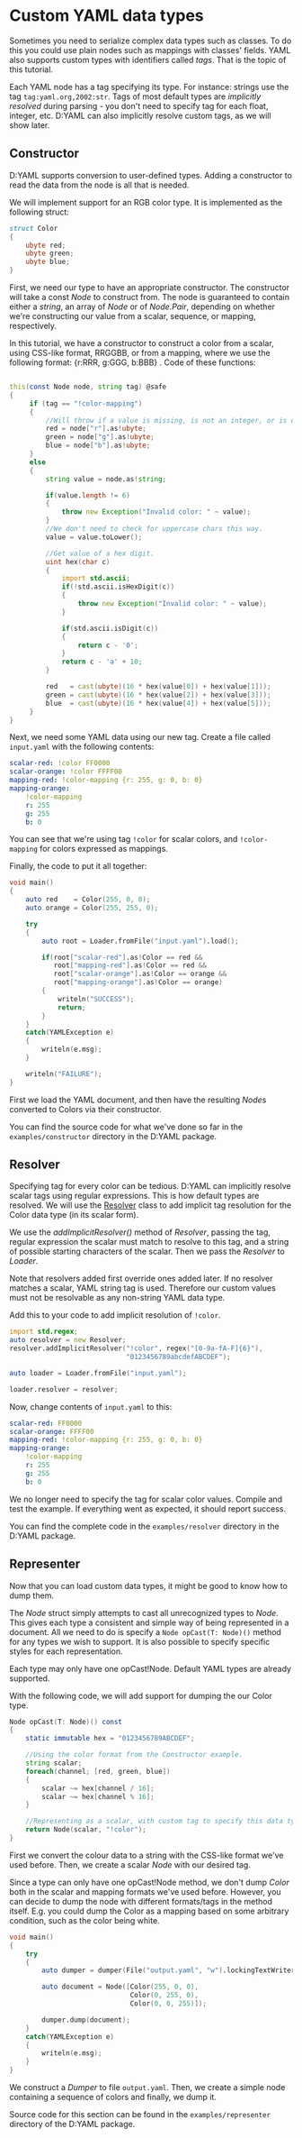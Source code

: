 # Custom YAML data types

Sometimes you need to serialize complex data types such as classes. To
do this you could use plain nodes such as mappings with classes' fields.
YAML also supports custom types with identifiers called *tags*. That is
the topic of this tutorial.

Each YAML node has a tag specifying its type. For instance: strings use
the tag `tag:yaml.org,2002:str`. Tags of most default types are
*implicitly resolved* during parsing - you don't need to specify tag for
each float, integer, etc. D:YAML can also implicitly resolve custom
tags, as we will show later.

## Constructor

D:YAML supports conversion to user-defined types. Adding a constructor to read
the data from the node is all that is needed.

We will implement support for an RGB color type. It is implemented as
the following struct:

```D
struct Color
{
    ubyte red;
    ubyte green;
    ubyte blue;
}
```

First, we need our type to have an appropriate constructor. The constructor
will take a const *Node* to construct from. The node is guaranteed to
contain either a *string*, an array of *Node* or of *Node.Pair*,
depending on whether we're constructing our value from a scalar,
sequence, or mapping, respectively.

In this tutorial, we have a constructor to construct a color from a scalar,
using CSS-like format, RRGGBB, or from a mapping, where we use the
following format: {r:RRR, g:GGG, b:BBB} . Code of these functions:

```D

this(const Node node, string tag) @safe
{
     if (tag == "!color-mapping")
     {
         //Will throw if a value is missing, is not an integer, or is out of range.
         red = node["r"].as!ubyte;
         green = node["g"].as!ubyte;
         blue = node["b"].as!ubyte;
     }
     else
     {
         string value = node.as!string;

         if(value.length != 6)
         {
             throw new Exception("Invalid color: " ~ value);
         }
         //We don't need to check for uppercase chars this way.
         value = value.toLower();

         //Get value of a hex digit.
         uint hex(char c)
         {
             import std.ascii;
             if(!std.ascii.isHexDigit(c))
             {
                 throw new Exception("Invalid color: " ~ value);
             }

             if(std.ascii.isDigit(c))
             {
                 return c - '0';
             }
             return c - 'a' + 10;
         }

         red   = cast(ubyte)(16 * hex(value[0]) + hex(value[1]));
         green = cast(ubyte)(16 * hex(value[2]) + hex(value[3]));
         blue  = cast(ubyte)(16 * hex(value[4]) + hex(value[5]));
     }
}
```

Next, we need some YAML data using our new tag. Create a file called
`input.yaml` with the following contents:

```YAML
scalar-red: !color FF0000
scalar-orange: !color FFFF00
mapping-red: !color-mapping {r: 255, g: 0, b: 0}
mapping-orange:
    !color-mapping
    r: 255
    g: 255
    b: 0
```

You can see that we're using tag `!color` for scalar colors, and
`!color-mapping` for colors expressed as mappings.

Finally, the code to put it all together:

```D
void main()
{
    auto red    = Color(255, 0, 0);
    auto orange = Color(255, 255, 0);

    try
    {
        auto root = Loader.fromFile("input.yaml").load();

        if(root["scalar-red"].as!Color == red &&
           root["mapping-red"].as!Color == red &&
           root["scalar-orange"].as!Color == orange &&
           root["mapping-orange"].as!Color == orange)
        {
            writeln("SUCCESS");
            return;
        }
    }
    catch(YAMLException e)
    {
        writeln(e.msg);
    }

    writeln("FAILURE");
}
```

First we load the YAML document, and then have the resulting *Node*s converted
to Colors via their constructor.

You can find the source code for what we've done so far in the
`examples/constructor` directory in the D:YAML package.

## Resolver

Specifying tag for every color can be tedious. D:YAML can implicitly
resolve scalar tags using regular expressions. This is how default types
are resolved. We will use the [Resolver](../api/dyaml.resolver.html)
class to add implicit tag resolution for the Color data type (in its
scalar form).

We use the *addImplicitResolver()* method of *Resolver*, passing the
tag, regular expression the scalar must match to resolve to this tag,
and a string of possible starting characters of the scalar. Then we pass
the *Resolver* to *Loader*.

Note that resolvers added first override ones added later. If no
resolver matches a scalar, YAML string tag is used. Therefore our custom
values must not be resolvable as any non-string YAML data type.

Add this to your code to add implicit resolution of `!color`.

```D
import std.regex;
auto resolver = new Resolver;
resolver.addImplicitResolver("!color", regex("[0-9a-fA-F]{6}"),
                             "0123456789abcdefABCDEF");

auto loader = Loader.fromFile("input.yaml");

loader.resolver = resolver;
```

Now, change contents of `input.yaml` to this:

```YAML
scalar-red: FF0000
scalar-orange: FFFF00
mapping-red: !color-mapping {r: 255, g: 0, b: 0}
mapping-orange:
    !color-mapping
    r: 255
    g: 255
    b: 0
```

We no longer need to specify the tag for scalar color values. Compile
and test the example. If everything went as expected, it should report
success.

You can find the complete code in the `examples/resolver` directory in
the D:YAML package.

## Representer

Now that you can load custom data types, it might be good to know how to
dump them.

The *Node* struct simply attempts to cast all unrecognized types to *Node*.
This gives each type a consistent and simple way of being represented in a
document. All we need to do is specify a `Node opCast(T: Node)()` method for
any types we wish to support. It is also possible to specify specific styles
for each representation.

Each type may only have one opCast!Node. Default YAML types are already
supported.

With the following code, we will add support for dumping the our Color
type.

```D
Node opCast(T: Node)() const
{
    static immutable hex = "0123456789ABCDEF";

    //Using the color format from the Constructor example.
    string scalar;
    foreach(channel; [red, green, blue])
    {
        scalar ~= hex[channel / 16];
        scalar ~= hex[channel % 16];
    }

    //Representing as a scalar, with custom tag to specify this data type.
    return Node(scalar, "!color");
}
```

First we convert the colour data to a string with the CSS-like format we've
used before. Then, we create a scalar *Node* with our desired tag.

Since a type can only have one opCast!Node method, we don't dump
*Color* both in the scalar and mapping formats we've used before.
However, you can decide to dump the node with different formats/tags in
the method itself. E.g. you could dump the Color as a
mapping based on some arbitrary condition, such as the color being
white.

```D
void main()
{
    try
    {
        auto dumper = dumper(File("output.yaml", "w").lockingTextWriter);

        auto document = Node([Color(255, 0, 0),
                              Color(0, 255, 0),
                              Color(0, 0, 255)]);

        dumper.dump(document);
    }
    catch(YAMLException e)
    {
        writeln(e.msg);
    }
}
```

We construct a *Dumper* to file `output.yaml`. Then, we create a simple node
containing a sequence of colors and finally, we dump it.

Source code for this section can be found in the `examples/representer`
directory of the D:YAML package.

